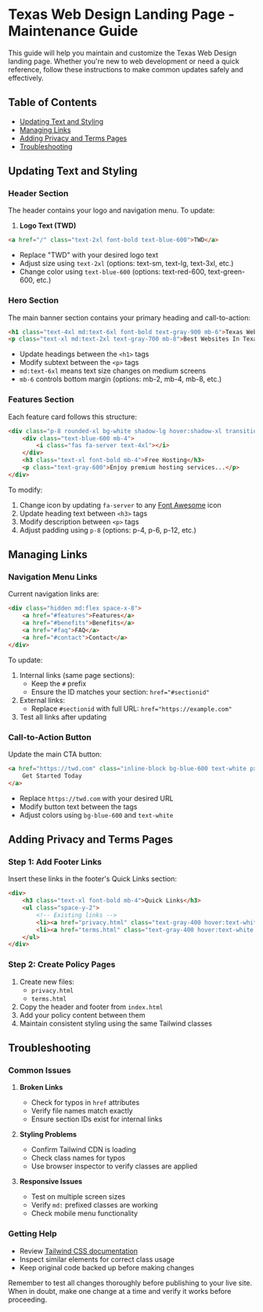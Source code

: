 # Texas Web Design Landing Page - Maintenance Guide

This guide will help you maintain and customize the Texas Web Design landing page. Whether you're new to web development or need a quick reference, follow these instructions to make common updates safely and effectively.

## Table of Contents
- [Updating Text and Styling](#updating-text-and-styling)
- [Managing Links](#managing-links)
- [Adding Privacy and Terms Pages](#adding-privacy-and-terms-pages)
- [Troubleshooting](#troubleshooting)

## Updating Text and Styling

### Header Section
The header contains your logo and navigation menu. To update:

1. **Logo Text (TWD)**
```html
<a href="/" class="text-2xl font-bold text-blue-600">TWD</a>
```
- Replace "TWD" with your desired logo text
- Adjust size using `text-2xl` (options: text-sm, text-lg, text-3xl, etc.)
- Change color using `text-blue-600` (options: text-red-600, text-green-600, etc.)

### Hero Section
The main banner section contains your primary heading and call-to-action:

```html
<h1 class="text-4xl md:text-6xl font-bold text-gray-900 mb-6">Texas Web Design</h1>
<p class="text-xl md:text-2xl text-gray-700 mb-8">Best Websites In Texas</p>
```
- Update headings between the `<h1>` tags
- Modify subtext between the `<p>` tags
- `md:text-6xl` means text size changes on medium screens
- `mb-6` controls bottom margin (options: mb-2, mb-4, mb-8, etc.)

### Features Section
Each feature card follows this structure:
```html
<div class="p-8 rounded-xl bg-white shadow-lg hover:shadow-xl transition-shadow duration-300">
    <div class="text-blue-600 mb-4">
        <i class="fas fa-server text-4xl"></i>
    </div>
    <h3 class="text-xl font-bold mb-4">Free Hosting</h3>
    <p class="text-gray-600">Enjoy premium hosting services...</p>
</div>
```
To modify:
1. Change icon by updating `fa-server` to any [Font Awesome](https://fontawesome.com/icons) icon
2. Update heading text between `<h3>` tags
3. Modify description between `<p>` tags
4. Adjust padding using `p-8` (options: p-4, p-6, p-12, etc.)

## Managing Links

### Navigation Menu Links
Current navigation links are:
```html
<div class="hidden md:flex space-x-8">
    <a href="#features">Features</a>
    <a href="#benefits">Benefits</a>
    <a href="#faq">FAQ</a>
    <a href="#contact">Contact</a>
</div>
```

To update:
1. Internal links (same page sections):
   - Keep the `#` prefix
   - Ensure the ID matches your section: `href="#sectionid"`
2. External links:
   - Replace `#sectionid` with full URL: `href="https://example.com"`
3. Test all links after updating

### Call-to-Action Button
Update the main CTA button:
```html
<a href="https://twd.com" class="inline-block bg-blue-600 text-white px-8 py-4 rounded-lg">
    Get Started Today
</a>
```
- Replace `https://twd.com` with your desired URL
- Modify button text between the tags
- Adjust colors using `bg-blue-600` and `text-white`

## Adding Privacy and Terms Pages

### Step 1: Add Footer Links
Insert these links in the footer's Quick Links section:
```html
<div>
    <h3 class="text-xl font-bold mb-4">Quick Links</h3>
    <ul class="space-y-2">
        <!-- Existing links -->
        <li><a href="privacy.html" class="text-gray-400 hover:text-white transition-colors duration-300">Privacy Policy</a></li>
        <li><a href="terms.html" class="text-gray-400 hover:text-white transition-colors duration-300">Terms of Service</a></li>
    </ul>
</div>
```

### Step 2: Create Policy Pages
1. Create new files:
   - `privacy.html`
   - `terms.html`
2. Copy the header and footer from `index.html`
3. Add your policy content between them
4. Maintain consistent styling using the same Tailwind classes

## Troubleshooting

### Common Issues

1. **Broken Links**
   - Check for typos in `href` attributes
   - Verify file names match exactly
   - Ensure section IDs exist for internal links

2. **Styling Problems**
   - Confirm Tailwind CDN is loading
   - Check class names for typos
   - Use browser inspector to verify classes are applied

3. **Responsive Issues**
   - Test on multiple screen sizes
   - Verify `md:` prefixed classes are working
   - Check mobile menu functionality

### Getting Help
- Review [Tailwind CSS documentation](https://tailwindcss.com/docs)
- Inspect similar elements for correct class usage
- Keep original code backed up before making changes

Remember to test all changes thoroughly before publishing to your live site. When in doubt, make one change at a time and verify it works before proceeding.